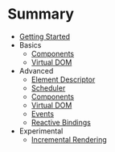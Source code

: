 # Summary

* [Getting Started](01_getting_started.md)
* Basics
  * [Components](basics/01_components.md)
  * [Virtual DOM](basics/02_virtual_dom.md)
* Advanced
  * [Element Descriptor](advanced/01_element_descriptor.md)
  * [Scheduler](advanced/02_scheduler.md)
  * [Components](advanced/03_components.md)
  * [Virtual DOM](advanced/04_virtual_dom.md)
  * [Events](advanced/05_events.md)
  * [Reactive Bindings](advanced/06_reactive_bindings.md)
* Experimental
  * [Incremental Rendering](experimental/01_incremental_rendering.md)
